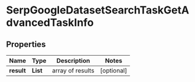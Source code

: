 # SerpGoogleDatasetSearchTaskGetAdvancedTaskInfo


## Properties

| Name | Type | Description | Notes |
|------------ | ------------- | ------------- | -------------|
**result** | **List<SerpGoogleDatasetSearchTaskGetAdvancedResultInfo>** | array of results |[optional]|